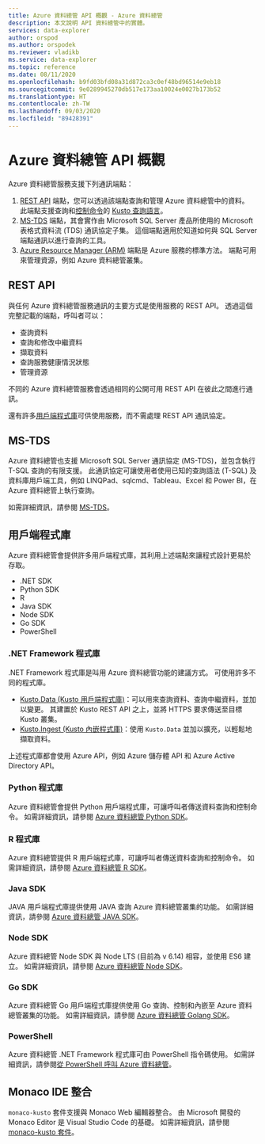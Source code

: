 ```yaml
---
title: Azure 資料總管 API 概觀 - Azure 資料總管
description: 本文說明 API 資料總管中的實體。
services: data-explorer
author: orspod
ms.author: orspodek
ms.reviewer: vladikb
ms.service: data-explorer
ms.topic: reference
ms.date: 08/11/2020
ms.openlocfilehash: b9fd03bfd08a31d872ca3c0ef48bd96514e9eb18
ms.sourcegitcommit: 9e0289945270db517e173aa10024e0027b173b52
ms.translationtype: HT
ms.contentlocale: zh-TW
ms.lasthandoff: 09/03/2020
ms.locfileid: "89428391"
---
```

# <a name="azure-data-explorer-api-overview"></a>Azure 資料總管 API 概觀

Azure 資料總管服務支援下列通訊端點：

1. [REST API](#rest-api) 端點，您可以透過該端點查詢和管理 Azure 資料總管中的資料。
   此端點支援查詢和[控制命令](../management/index.md)的 [Kusto 查詢語言](../query/index.md)。
1. [MS-TDS](#ms-tds) 端點，其會實作由 Microsoft SQL Server 產品所使用的 Microsoft 表格式資料流 (TDS) 通訊協定子集。
   這個端點適用於知道如何與 SQL Server 端點通訊以進行查詢的工具。
1. [Azure Resource Manager (ARM)](https://docs.microsoft.com/azure/role-based-access-control/resource-provider-operations#microsoftkusto) 端點是 Azure 服務的標準方法。 端點可用來管理資源，例如 Azure 資料總管叢集。

## <a name="rest-api"></a>REST API

與任何 Azure 資料總管服務通訊的主要方式是使用服務的 REST API。 透過這個完整記載的端點，呼叫者可以：

* 查詢資料
* 查詢和修改中繼資料
* 擷取資料
* 查詢服務健康情況狀態
* 管理資源

不同的 Azure 資料總管服務會透過相同的公開可用 REST API 在彼此之間進行通訊。

還有許多[用戶端程式庫](client-libraries.md)可供使用服務，而不需處理 REST API 通訊協定。

## <a name="ms-tds"></a>MS-TDS

Azure 資料總管也支援 Microsoft SQL Server 通訊協定 (MS-TDS)，並包含執行 T-SQL 查詢的有限支援。 此通訊協定可讓使用者使用已知的查詢語法 (T-SQL) 及資料庫用戶端工具，例如 LINQPad、sqlcmd、Tableau、Excel 和 Power BI，在 Azure 資料總管上執行查詢。

如需詳細資訊，請參閱 [MS-TDS](tds/index.md)。

## <a name="client-libraries"></a>用戶端程式庫 

Azure 資料總管會提供許多用戶端程式庫，其利用上述端點來讓程式設計更易於存取。

* .NET SDK
* Python SDK
* R
* Java SDK
* Node SDK
* Go SDK
* PowerShell

### <a name="net-framework-libraries"></a>.NET Framework 程式庫

.NET Framework 程式庫是叫用 Azure 資料總管功能的建議方式。
可使用許多不同的程式庫。

* [Kusto.Data (Kusto 用戶端程式庫)](./netfx/about-kusto-data.md)：可以用來查詢資料、查詢中繼資料，並加以變更。 
   其建置於 Kusto REST API 之上，並將 HTTPS 要求傳送至目標 Kusto 叢集。
* [Kusto.Ingest (Kusto 內嵌程式庫)](netfx/about-kusto-ingest.md)：使用 `Kusto.Data` 並加以擴充，以輕鬆地擷取資料。

上述程式庫都會使用 Azure API，例如 Azure 儲存體 API 和 Azure Active Directory API。

### <a name="python-libraries"></a>Python 程式庫

Azure 資料總管會提供 Python 用戶端程式庫，可讓呼叫者傳送資料查詢和控制命令。
如需詳細資訊，請參閱 [Azure 資料總管 Python SDK](python/kusto-python-client-library.md)。

### <a name="r-library"></a>R 程式庫

Azure 資料總管提供 R 用戶端程式庫，可讓呼叫者傳送資料查詢和控制命令。
如需詳細資訊，請參閱 [Azure 資料總管 R SDK](r/kusto-r-client-library.md)。

### <a name="java-sdk"></a>Java SDK

JAVA 用戶端程式庫提供使用 JAVA 查詢 Azure 資料總管叢集的功能。 如需詳細資訊，請參閱 [Azure 資料總管 JAVA SDK](java/kusto-java-client-library.md)。

### <a name="node-sdk"></a>Node SDK

Azure 資料總管 Node SDK 與 Node LTS (目前為 v 6.14) 相容，並使用 ES6 建立。
如需詳細資訊，請參閱 [Azure 資料總管 Node SDK](node/kusto-node-client-library.md)。

### <a name="go-sdk"></a>Go SDK

Azure 資料總管 Go 用戶端程式庫提供使用 Go 查詢、控制和內嵌至 Azure 資料總管叢集的功能。 如需詳細資訊，請參閱 [Azure 資料總管 Golang SDK](golang/kusto-golang-client-library.md)。

### <a name="powershell"></a>PowerShell

Azure 資料總管 .NET Framework 程式庫可由 PowerShell 指令碼使用。 如需詳細資訊，請參閱[從 PowerShell 呼叫 Azure 資料總管](powershell/powershell.md)。

## <a name="monaco-ide-integration"></a>Monaco IDE 整合

`monaco-kusto` 套件支援與 Monaco Web 編輯器整合。
由 Microsoft 開發的 Monaco Editor 是 Visual Studio Code 的基礎。
如需詳細資訊，請參閱 [monaco-kusto 套件](monaco/monaco-kusto.md)。
